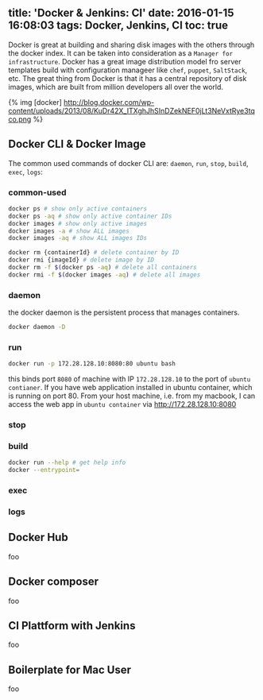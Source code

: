 title: 'Docker & Jenkins: CI'
date: 2016-01-15 16:08:03
tags: Docker, Jenkins, CI
toc: true
---


Docker is great at building and sharing disk images with the others through the docker index. It can be taken into consideration as a `Manager for infrastructure`. Docker has a great image distribution model fro server templates build with configuration manageer like `chef`, `puppet`, `SaltStack`, etc. The great thing from Docker is that it has a central repository of disk images, which are built from million developers all over the world.

{% img [docker] http://blog.docker.com/wp-content/uploads/2013/08/KuDr42X_ITXghJhSInDZekNEF0jLt3NeVxtRye3tqco.png %}



## Docker CLI & Docker Image
The common used commands of docker CLI are: `daemon`, `run`, `stop`, `build`, `exec`, `logs`:

### common-used
```bash
docker ps # show only active containers
docker ps -aq # show only active container IDs
docker images # show only active images
docker images -a # show ALL images
docker images -aq # show ALL images IDs

docker rm {containerId} # delete container by ID
docker rmi {imageId} # delete image by ID
docker rm -f $(docker ps -aq) # delete all containers
docker rmi -f $(docker images -aq) # delete all images 
```

### daemon
the docker daemon is the persistent process that manages containers.
```bash
docker daemon -D
```

### run
```bash
docker run -p 172.28.128.10:8080:80 ubuntu bash
```
this binds port `8080` of machine with IP `172.28.128.10` to the port of `ubuntu contianer`. If you have web application installed in ubuntu container, which is running on port 80. From your host machine, i.e. from my macbook, I can access the web app in `ubuntu container` via http://172.28.128.10:8080


### stop

### build

```bash
docker run --help # get help info
docker --entrypoint=
```


### exec

### logs




## Docker Hub
foo

## Docker composer
foo

## CI Plattform with Jenkins
foo

## Boilerplate for Mac User
foo